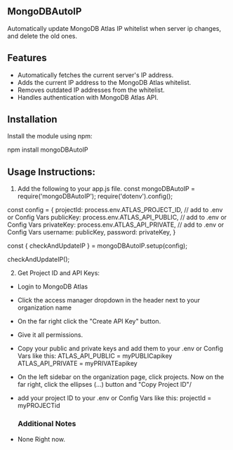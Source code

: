 ## MongoDBAutoIP
Automatically update MongoDB Atlas IP whitelist when server ip changes, and delete the old ones.

## Features
- Automatically fetches the current server's IP address.
- Adds the current IP address to the MongoDB Atlas whitelist.
- Removes outdated IP addresses from the whitelist.
- Handles authentication with MongoDB Atlas API.

## Installation
Install the module using npm:

npm install mongoDBAutoIP

## Usage Instructions:
1. Add the following to your app.js file.
const mongoDBAutoIP = require('mongoDBAutoIP');
require('dotenv').config();

const config = {
    projectId: process.env.ATLAS_PROJECT_ID, // add to .env or Config Vars
    publicKey: process.env.ATLAS_API_PUBLIC, // add to .env or Config Vars
    privateKey: process.env.ATLAS_API_PRIVATE, // add to .env or Config Vars
    username: publicKey,
    password: privateKey,
}

const { checkAndUpdateIP } = mongoDBAutoIP.setup(config);

checkAndUpdateIP();


2. Get Project ID and API Keys:
- Login to MongoDB Atlas
- Click the access manager dropdown in the header next to your organization name
- On the far right click the "Create API Key" button.
- Give it all permissions.
- Copy your public and private keys and add them to your .env or Config Vars like this:
  ATLAS_API_PUBLIC = myPUBLICapikey
  ATLAS_API_PRIVATE = myPRIVATEapikey

- On the left sidebar on the organization page, click projects. Now on the far right, click the ellipses (...) button and "Copy Project ID"/
- add your project ID to your .env or Config Vars like this:
  projectId = myPROJECTid

  ### Additional Notes
- None Right now.